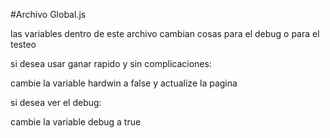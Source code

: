 #Archivo Global.js

las variables dentro de este archivo cambian cosas para el debug o para el testeo

si desea usar ganar rapido y sin complicaciones:

cambie la variable hardwin a false y actualize la pagina

si desea ver el debug:

cambie la variable debug a true